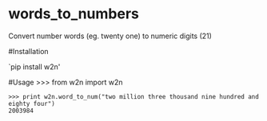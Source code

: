 # words_to_numbers
Convert number words (eg. twenty one) to numeric digits (21)

#Installation

`pip install w2n'

#Usage
    >>> from w2n import w2n  
      
    >>> print w2n.word_to_num("two million three thousand nine hundred and eighty four")  
    2003984
